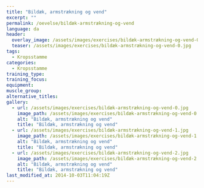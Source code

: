```yaml
---
title: "Bildæk, armstrækning og vend"
excerpt: ""
permalink: /oevelse/bildæk-armstrækning-og-vend
language: da
header:
  overlay_image: /assets/images/exercises/bildæk-armstrækning-og-vend-0.jpg
  teaser: /assets/images/exercises/bildæk-armstrækning-og-vend-0.jpg
tags:
  - Kropsstamme
categories:
  - Kropsstamme
training_type: 
training_focus: 
equipment:
muscle_group:
alternative_titles:
gallery:
  - url: /assets/images/exercises/bildæk-armstrækning-og-vend-0.jpg
    image_path: /assets/images/exercises/bildæk-armstrækning-og-vend-0.jpg
    alt: "Bildæk, armstrækning og vend"
    title: "Bildæk, armstrækning og vend"
  - url: /assets/images/exercises/bildæk-armstrækning-og-vend-1.jpg
    image_path: /assets/images/exercises/bildæk-armstrækning-og-vend-1.jpg
    alt: "Bildæk, armstrækning og vend"
    title: "Bildæk, armstrækning og vend"
  - url: /assets/images/exercises/bildæk-armstrækning-og-vend-2.jpg
    image_path: /assets/images/exercises/bildæk-armstrækning-og-vend-2.jpg
    alt: "Bildæk, armstrækning og vend"
    title: "Bildæk, armstrækning og vend"
last_modified_at: 2014-10-03T11:04:19Z
---
```



